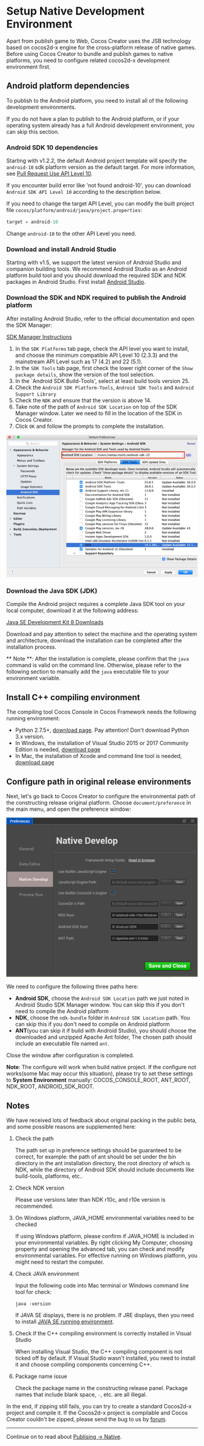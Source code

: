 # Setup Native Development Environment

Apart from publish game to Web, Cocos Creator uses the JSB technology based on cocos2d-x engine for the cross-platform release of native games. Before using Cocos Creator to bundle and publish games to native platforms, you need to configure related cocos2d-x development environment first.

## Android platform dependencies

To publish to the Android platform, you need to install all of the following development environments.

If you do not have a plan to publish to the Android platform, or if your operating system already has a full Android development environment, you can skip this section.

### Android SDK 10 dependencies

Starting with v1.2.2, the default Android project template will specify the `android-10` sdk platform version as the default target. For more information, see [Pull Request Use API Level 10](https://github.com/cocos-creator/cocos2d-x-lite/pull/316).

If you encounter build error like 'not found android-10', you can download `Android SDK API Level 10` according to the description below.

If you need to change the target API Level, you can modify the built project file `cocos/platform/android/java/project.properties`:

```java
target = android-10
```

Change `android-10` to the other API Level you need.

### Download and install Android Studio

Starting with v1.5, we support the latest version of Android Studio and companion building tools. We recommend Android Studio as an Android platform build tool and you should download the required SDK and NDK packages in Android Studio. First install [Android Studio](http://www.android-studio.org/).

### Download the SDK and NDK required to publish the Android platform

After installing Android Studio, refer to the official documentation and open the SDK Manager:

[SDK Manager Instructions](https://developer.android.com/studio/intro/update.html#sdk-manager)

1. In the `SDK Platforms` tab page, check the API level you want to install, and choose the minimum compatible API Level 10 (2.3.3) and the mainstream API Level such as 17 (4.2) and 22 (5.1).
2. In the `SDK Tools` tab page, first check the lower right corner of the `Show package details`, show the version of the tool selection.
3. In the `Android SDK Build-Tools', select at least build tools version 25.
4. Check the `Android SDK Platform-Tools`, `Android SDK Tools` and `Android Support Library`
5. Check the `NDK` and ensure that the version is above 14.
6. Take note of the path of `Android SDK Location` on top of the SDK Manager window. Later we need to fill in the location of the SDK in Cocos Creator.
7. Click `OK` and follow the prompts to complete the installation.

![Sdk manager](setup-native-development/sdk-manager.jpg)

### Download the Java SDK (JDK)

Compile the Android project requires a complete Java SDK tool on your local computer, download it at the following address:

[Java SE Development Kit 8 Downloads](http://www.oracle.com/technetwork/java/javase/downloads/jdk8-downloads-2133151.html)

Download and pay attention to select the machine and the operating system and architecture, download the installation can be completed after the installation process.

** Note **: After the installation is complete, please confirm that the `java` command is valid on the command line. Otherwise, please refer to the following section to manually add the `java` executable file to your environment variable.

## Install C++ compiling environment

The compiling tool Cocos Console in Cocos Framework needs the following running environment:

- Python 2.7.5+, [download page](https://www.python.org/downloads/). Pay attention! Don't download Python 3.x version.
- In Windows, the installation of Visual Studio 2015 or 2017 Community Edition is needed, [download page](https://www.visualstudio.com/downloads/download-visual-studio-vs)
- In Mac, the installation of Xcode and command line tool is needed, [download page](https://developer.apple.com/xcode/download/)

## Configure path in original release environments

Next, let's go back to Cocos Creator to configure the environmental path of the constructing release original platform. Choose `document/preference` in the main menu, and open the preference window:

![preference](../getting-started/basics/editor-panels/preferences/native-develop.png)

We need to configure the following three paths here:

- **Android SDK**, choose the `Android SDK Location` path we just noted in Android Studio SDK Manager window. You can skip this if you don't need to compile the Android platform
- **NDK**, choose the `ndk-bundle` folder in `Android SDK Location` path. You can skip this if you don't need to compile on Android platform
- **ANT**(you can skip it if build with Android Studio), you should choose the downloaded and unzipped Apache Ant folder, The chosen path should include an executable file named `ant`.

Close the window after configuration is completed.

**Note**: The configure will work when build native project. If the configure not works(some Mac may occur this situation), please try to set these settings to **System Environment** manually: COCOS_CONSOLE_ROOT, ANT_ROOT, NDK_ROOT, ANDROID_SDK_ROOT.

## Notes

We have received lots of feedback about original packing in the public beta, and some possible reasons are supplemented here:

1. Check the path

    The path set up in preference settings should be guaranteed to be correct, for example: the path of ant should be set under the bin directory in the ant installation directory, the root directory of which is NDK, while the directory of Android SDK should include documents like build-tools, platforms, etc..

2. Check NDK version

    Please use versions later than NDK r10c, and r10e version is recommended.

3. On Windows platform, JAVA_HOME environmental variables need to be checked

    If using Windows platform, please confirm if JAVA_HOME is included in your environmental variables. By right clicking My Computer, choosing property and opening the advanced tab, you can check and modify environmental variables. For effective running on Windows platform, you might need to restart the computer.

4. Check JAVA environment

    Input the following code into Mac terminal or Windows command line tool for check:

    ```
    java -version
    ```

    If JAVA SE displays, there is no problem. If JRE displays, then you need to install [JAVA SE running environment](http://www.oracle.com/technetwork/java/javase/downloads/index.html).

5. Check if the C++ compiling environment is correctly installed in Visual Studio

    When installing Visual Studio, the C++ compiling component is not ticked off by default. If Visual Studio wasn't installed, you need to install it and choose compiling components concerning C++.

6. Package name issue

    Check the package name in the constructing release panel. Package names that include blank space, `-`, etc. are all illegal.

In the end, if zipping still fails, you can try to create a standard Cocos2d-x project and compile it. If the Cocos2d-x project is compilable and Cocos Creator couldn't be zipped, please send the bug to us by [forum](http://www.cocoachina.com/bbs/thread.php?fid-71.html).

---

Continue on to read about [Publising -> Native](publish-native.md).
